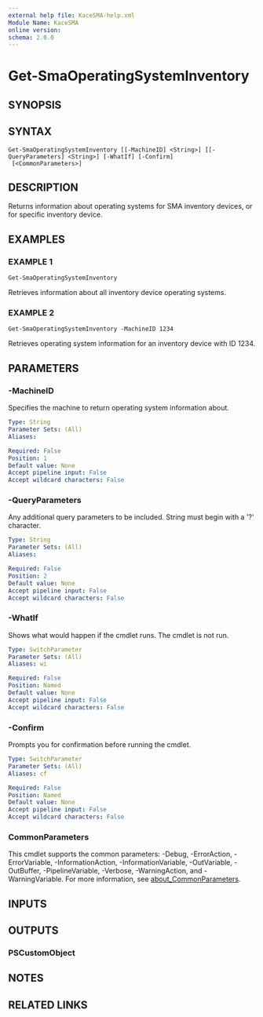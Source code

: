 ```yaml
---
external help file: KaceSMA-help.xml
Module Name: KaceSMA
online version:
schema: 2.0.0
---
```


# Get-SmaOperatingSystemInventory

## SYNOPSIS

## SYNTAX

```
Get-SmaOperatingSystemInventory [[-MachineID] <String>] [[-QueryParameters] <String>] [-WhatIf] [-Confirm]
 [<CommonParameters>]
```

## DESCRIPTION
Returns information about operating systems for SMA inventory devices, or for  specific inventory device.

## EXAMPLES

### EXAMPLE 1
```
Get-SmaOperatingSystemInventory
```

Retrieves information about all inventory device operating systems.

### EXAMPLE 2
```
Get-SmaOperatingSystemInventory -MachineID 1234
```

Retrieves operating system information for an inventory device with ID 1234.

## PARAMETERS

### -MachineID
Specifies the machine to return operating system information about.

```yaml
Type: String
Parameter Sets: (All)
Aliases:

Required: False
Position: 1
Default value: None
Accept pipeline input: False
Accept wildcard characters: False
```

### -QueryParameters
Any additional query parameters to be included.
String must begin with a '?' character.

```yaml
Type: String
Parameter Sets: (All)
Aliases:

Required: False
Position: 2
Default value: None
Accept pipeline input: False
Accept wildcard characters: False
```

### -WhatIf
Shows what would happen if the cmdlet runs.
The cmdlet is not run.

```yaml
Type: SwitchParameter
Parameter Sets: (All)
Aliases: wi

Required: False
Position: Named
Default value: None
Accept pipeline input: False
Accept wildcard characters: False
```

### -Confirm
Prompts you for confirmation before running the cmdlet.

```yaml
Type: SwitchParameter
Parameter Sets: (All)
Aliases: cf

Required: False
Position: Named
Default value: None
Accept pipeline input: False
Accept wildcard characters: False
```

### CommonParameters
This cmdlet supports the common parameters: -Debug, -ErrorAction, -ErrorVariable, -InformationAction, -InformationVariable, -OutVariable, -OutBuffer, -PipelineVariable, -Verbose, -WarningAction, and -WarningVariable. For more information, see [about_CommonParameters](http://go.microsoft.com/fwlink/?LinkID=113216).

## INPUTS

## OUTPUTS

### PSCustomObject
## NOTES

## RELATED LINKS
